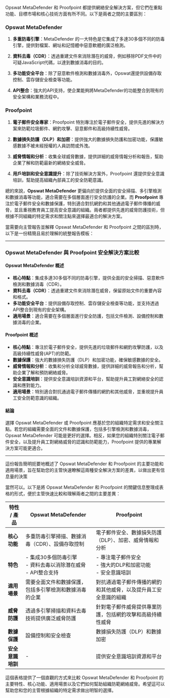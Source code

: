 Opswat MetaDefender 和 Proofpoint 都提供網絡安全解決方案，但它們在重點功能、目標市場和核心技術方面有所不同。以下是兩者之間的主要區別：

### Opswat MetaDefender

1. **多重防毒引擎**：MetaDefender 的一大特色是它集成了多達30多個不同的防毒引擎，提供對檔案、網址和記憶體中惡意軟體的廣泛檢測。

2. **資料去毒（CDR）**：透過重建文件來消除潛在的威脅，例如移除PDF文件中的可疑JavaScript代碼，以達到數據消毒的目的。

3. **多功能安全平台**：除了惡意軟件檢測和數據消毒外，Opswat還提供設備存取控制、雲存儲安全檢查等功能。

4. **API整合**：強大的API支持，使企業能夠將MetaDefender的功能整合到現有的安全架構和業務流程中。

### Proofpoint

1. **電子郵件安全專家**：Proofpoint 特別專注於電子郵件安全，提供先進的解決方案來防範垃圾郵件、網釣攻擊、惡意郵件和高級持續性威脅。

2. **數據損失防護（DLP）和加密**：提供強大的數據損失防護和加密功能，保護敏感數據不被未經授權的人員訪問或外洩。

3. **威脅情報和分析**：收集全球威脅數據，提供詳細的威脅情報分析和報告，幫助企業了解和防範最新的網絡安全威脅。

4. **用戶培訓和安全意識提升**：除了技術解決方案外，Proofpoint 還提供安全意識培訓，幫助提高組織內部員工的安全防範意識。

總的來說，**Opswat MetaDefender** 更偏向於提供全面的安全掃描、多引擎檢測和數據消毒等功能，適合需要在多個層面進行安全防護的企業。而 **Proofpoint** 專注於電子郵件安全和數據保護，特別適合對抗網釣和其他通過電子郵件傳播的威脅，並且重視教育員工提高安全意識的組織。兩者都提供先進的威脅防護技術，但根據不同組織的特定需求和關注點來選擇最適合的解決方案。


當需要向主管報告並解釋 Opswat MetaDefender 和 Proofpoint 之間的區別時，以下是一份精簡且易於理解的統整報告模板：

---

### Opswat MetaDefender 與 Proofpoint 安全解決方案比較

#### Opswat MetaDefender 概述
- **核心特點**：集成多達30多個不同的防毒引擎，提供全面的安全掃描、惡意軟件檢測和數據消毒（CDR）。
- **資料去毒（CDR）**：透過重建文件來消除潛在威脅，保留原始文件的重要內容和格式。
- **多功能安全平台**：提供設備存取控制、雲存儲安全檢查等功能，並支持透過API整合到現有的安全架構。
- **適用場景**：適合需要在多個層面進行安全防護，包括文件檢測、設備控制和數據消毒的企業。

#### Proofpoint 概述
- **核心特點**：專注於電子郵件安全，提供先進的垃圾郵件和網釣攻擊防護，以及高級持續性威脅(APT)的防範。
- **數據保護**：強大的數據損失防護（DLP）和加密功能，確保敏感數據的安全。
- **威脅情報和分析**：收集和分析全球威脅數據，提供詳細的威脅報告和分析，幫助企業了解和預防網絡威脅。
- **安全意識培訓**：提供安全意識培訓資源和平台，幫助提升員工對網絡安全的認識和應對能力。
- **適用場景**：特別適合對抗通過電子郵件傳播的網釣和其他威脅，並重視提升員工安全防範意識的組織。

#### 結論
選擇 Opswat MetaDefender 或 Proofpoint 應基於您的組織特定需求和安全關注點。若您的組織需要全面的文件和數據保護，包括多引擎檢測和數據消毒，Opswat MetaDefender 可能是更好的選擇。相反，如果您的組織特別關注電子郵件安全，以及提升員工對網絡威脅的認識和防範能力，Proofpoint 提供的專業解決方案可能更適合。

---

這份報告簡明扼要地概述了 Opswat MetaDefender 和 Proofpoint 的主要功能和適用場景，旨在幫助您的主管快速瞭解這兩種安全解決方案的差異，以做出更有信息量的決策

當然可以。以下是將 Opswat MetaDefender 和 Proofpoint 的關鍵信息整理成表格的形式，便於主管快速比較和理解兩者之間的主要差異：

| 特性 / 產品      | Opswat MetaDefender                              | Proofpoint                                       |
|----------------|------------------------------------------------|-------------------------------------------------|
| **核心功能**       | 多重防毒引擎掃描、數據消毒（CDR）、設備存取控制      | 電子郵件安全、數據損失防護（DLP）、加密、威脅情報和分析  |
| **特色**         | - 集成30多個防毒引擎<br>- 資料去毒以消除潛在威脅<br>- API整合支持 | - 專注電子郵件安全<br>- 強大的DLP和加密功能<br>- 安全意識培訓 |
| **適用場景**     | 需要全面文件和數據保護，包括多引擎檢測和數據消毒的企業 | 對抗通過電子郵件傳播的網釣和其他威脅，以及提升員工安全意識的組織 |
| **威脅防護**     | 透過多引擎掃描和資料去毒技術提供廣泛威脅防護      | 針對電子郵件威脅提供專業防護，包括網釣攻擊和高級持續性威脅 |
| **數據保護**     | 設備控制和安全檢查                               | 數據損失防護（DLP）和數據加密                        |
| **安全意識培訓** | -                                                | 提供安全意識培訓資源和平台                         |

這個表格提供了一個直觀的方式來比較 Opswat MetaDefender 和 Proofpoint 的主要特性、核心功能、適用場景以及它們如何幫助組織防範網絡威脅。希望這可以幫助您和您的主管根據組織的特定需求做出明智的選擇。